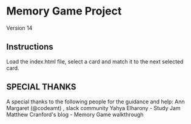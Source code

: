 # Memory Game Project

Version 14

## Instructions

Load the index.html file, 
select a card and match it to the next selected card. 

## SPECIAL THANKS

A special thanks to the following people for the guidance and help: 
Ann Margaret (@codeamt) , slack community
Yahya Elharony - Study Jam 
Matthew Cranford's blog - Memory Game walkthrough
